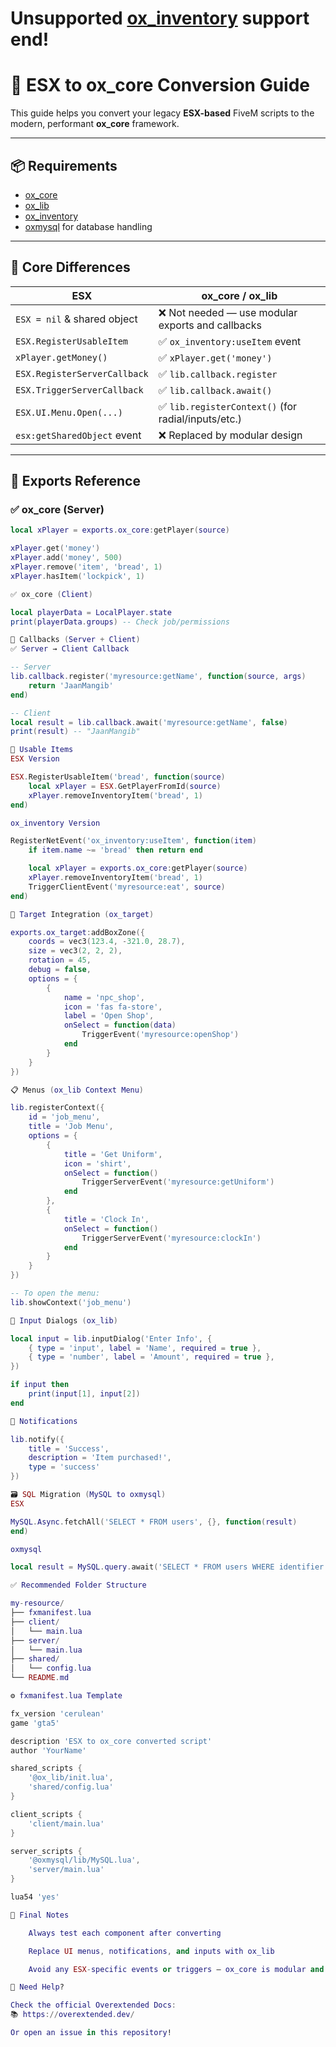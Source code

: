 # Unsupported [ox_inventory](https://github.com/overextended/ox_inventory) support end!

# 🔄 ESX to ox_core Conversion Guide

This guide helps you convert your legacy **ESX-based** FiveM scripts to the modern, performant **ox_core** framework.

---

## 📦 Requirements

- [ox_core](https://github.com/overextended/ox_core)
- [ox_lib](https://github.com/overextended/ox_lib)
- [ox_inventory](https://github.com/overextended/ox_inventory)
- [oxmysql](https://github.com/overextended/oxmysql) for database handling

---

## 🧠 Core Differences

| ESX                             | ox_core / ox_lib                                     |
|----------------------------------|------------------------------------------------------|
| `ESX = nil` & shared object      | ❌ Not needed — use modular exports and callbacks     |
| `ESX.RegisterUsableItem`        | ✅ `ox_inventory:useItem` event                      |
| `xPlayer.getMoney()`            | ✅ `xPlayer.get('money')`                            |
| `ESX.RegisterServerCallback`    | ✅ `lib.callback.register`                           |
| `ESX.TriggerServerCallback`     | ✅ `lib.callback.await()`                            |
| `ESX.UI.Menu.Open(...)`         | ✅ `lib.registerContext()` (for radial/inputs/etc.)  |
| `esx:getSharedObject` event     | ❌ Replaced by modular design                        |

---

## 🧩 Exports Reference

### ✅ ox_core (Server)
```lua
local xPlayer = exports.ox_core:getPlayer(source)

xPlayer.get('money')  
xPlayer.add('money', 500)
xPlayer.remove('item', 'bread', 1)
xPlayer.hasItem('lockpick', 1)

✅ ox_core (Client)

local playerData = LocalPlayer.state
print(playerData.groups) -- Check job/permissions

🧰 Callbacks (Server + Client)
✅ Server → Client Callback

-- Server
lib.callback.register('myresource:getName', function(source, args)
    return 'JaanMangib'
end)

-- Client
local result = lib.callback.await('myresource:getName', false)
print(result) -- "JaanMangib"

🍞 Usable Items
ESX Version

ESX.RegisterUsableItem('bread', function(source)
    local xPlayer = ESX.GetPlayerFromId(source)
    xPlayer.removeInventoryItem('bread', 1)
end)

ox_inventory Version

RegisterNetEvent('ox_inventory:useItem', function(item)
    if item.name ~= 'bread' then return end

    local xPlayer = exports.ox_core:getPlayer(source)
    xPlayer.removeInventoryItem('bread', 1)
    TriggerClientEvent('myresource:eat', source)
end)

🎯 Target Integration (ox_target)

exports.ox_target:addBoxZone({
    coords = vec3(123.4, -321.0, 28.7),
    size = vec3(2, 2, 2),
    rotation = 45,
    debug = false,
    options = {
        {
            name = 'npc_shop',
            icon = 'fas fa-store',
            label = 'Open Shop',
            onSelect = function(data)
                TriggerEvent('myresource:openShop')
            end
        }
    }
})

📋 Menus (ox_lib Context Menu)

lib.registerContext({
    id = 'job_menu',
    title = 'Job Menu',
    options = {
        {
            title = 'Get Uniform',
            icon = 'shirt',
            onSelect = function()
                TriggerServerEvent('myresource:getUniform')
            end
        },
        {
            title = 'Clock In',
            onSelect = function()
                TriggerServerEvent('myresource:clockIn')
            end
        }
    }
})

-- To open the menu:
lib.showContext('job_menu')

🧾 Input Dialogs (ox_lib)

local input = lib.inputDialog('Enter Info', {
    { type = 'input', label = 'Name', required = true },
    { type = 'number', label = 'Amount', required = true },
})

if input then
    print(input[1], input[2])
end

📡 Notifications

lib.notify({
    title = 'Success',
    description = 'Item purchased!',
    type = 'success'
})

🗃️ SQL Migration (MySQL to oxmysql)
ESX

MySQL.Async.fetchAll('SELECT * FROM users', {}, function(result)
end)

oxmysql

local result = MySQL.query.await('SELECT * FROM users WHERE identifier = ?', { identifier })

✅ Recommended Folder Structure

my-resource/
├── fxmanifest.lua
├── client/
│   └── main.lua
├── server/
│   └── main.lua
├── shared/
│   └── config.lua
└── README.md

⚙️ fxmanifest.lua Template

fx_version 'cerulean'
game 'gta5'

description 'ESX to ox_core converted script'
author 'YourName'

shared_scripts {
    '@ox_lib/init.lua',
    'shared/config.lua'
}

client_scripts {
    'client/main.lua'
}

server_scripts {
    '@oxmysql/lib/MySQL.lua',
    'server/main.lua'
}

lua54 'yes'

🧪 Final Notes

    Always test each component after converting

    Replace UI menus, notifications, and inputs with ox_lib

    Avoid any ESX-specific events or triggers — ox_core is modular and cleaner

👷 Need Help?

Check the official Overextended Docs:
📚 https://overextended.dev/

Or open an issue in this repository!
